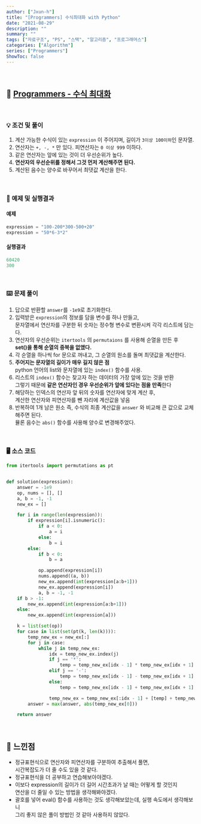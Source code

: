 ```yaml
---
author: ["Jxun-h"]
title: "[Programmers] 수식최대화 with Python"
date: "2021-08-29"
description: ""
summary: ""
tags: ["자료구조", "PS", "스택", "알고리즘", "프로그래머스"]
categories: ["Algorithm"]
series: ["Programmers"]
ShowToc: false
---
```

<br>

## 📌 <a href="https://programmers.co.kr/learn/courses/30/lessons/67257" target="_blank">Programmers - 수식 최대화</a>

<br>

### 💡 조건 및 풀이

1.  계산 가능한 수식이 있는 `expression` 이 주어지며, 길이가 `3이상 100이하`인 문자열.
2.  연산자는 `+, -, *` 만 있다. 피연산자는 `0 이상 999` 이하다.
3.  같은 연산자는 앞에 있는 것이 더 우선순위가 높다.
4.  **연산자의 우선순위를 정해서 그것 먼저 계산해주면 된다.**
5.  계산된 음수는 양수로 바꾸어서 최댓값 계산을 한다.

<br>

### 🔖 예제 및 실행결과

#### 예제

```python
expression = "100-200*300-500+20"
expression = "50*6-3*2"
```

#### 실행결과

```python
60420
300
```

<br>

### ⌨️ 문제 풀이

1.  답으로 반환할 `answer`를 `-1e9`로 초기화한다.
2.  입력받은 `expression`의 정보를 담을 변수를 하나 만들고,  
    문자열에서 연산자를 구분한 뒤 숫자는 정수형 변수로 변환시켜 각각 리스트에 담는다.
3.  연산자의 우선순위는 `itertools` 의 `permutaions` 를 사용해 순열을 만든 후  
    **set()을 통해 순열의 중복을 없앴다.**
4.  각 순열을 하나씩 for 문으로 꺼내고, 그 순열의 원소를 돌며 최댓값을 계산한다.
5.  **주어지는 문자열의 길이가 매우 길지 않은 점**  
    python 언어의 list와 문자열에 있는 `index()` 함수를 사용.
6.  리스트의 `index()` 함수는 찾고자 하는 데이터의 가장 앞에 있는 것을 반환  
    그렇기 때문에 **같은 연산자인 경우 우선순위가 앞에 있다는 점을 만족**한다
7.  해당하는 인덱스의 연산자 앞 뒤의 숫자를 연산자에 맞게 계산 후,  
    계산한 연산자와 피연산자를 뺀 자리에 계산값을 넣음
8.  반복하여 1개 남은 원소 즉, 수식의 최종 계산값을 `answer` 와 비교해 큰 값으로 교체해주면 된다.  
    뮬론 음수는 `abs()` 함수를 사용해 양수로 변경해주었다.

<br>

### 🖥 소스 코드
```python
from itertools import permutations as pt


def solution(expression):
    answer = -1e9
    op, nums = [], []
    a, b = -1, -1
    new_ex = []

    for i in range(len(expression)):
        if expression[i].isnumeric():
            if a < 0:
                a = i
            else:
                b = i
        else:
            if b < 0:
                b = a

            op.append(expression[i])
            nums.append((a, b))
            new_ex.append(int(expression[a:b+1]))
            new_ex.append(expression[i])
            a, b = -1, -1
    if b > -1:
        new_ex.append(int(expression[a:b+1]))
    else:
        new_ex.append(int(expression[a]))

    k = list(set(op))
    for case in list(set(pt(k, len(k)))):
        temp_new_ex = new_ex[:]
        for j in case:
            while j in temp_new_ex:
                idx = temp_new_ex.index(j)
                if j == '*':
                    temp = temp_new_ex[idx - 1] * temp_new_ex[idx + 1]
                elif j == '-':
                    temp = temp_new_ex[idx - 1] - temp_new_ex[idx + 1]
                else:
                    temp = temp_new_ex[idx - 1] + temp_new_ex[idx + 1]

                temp_new_ex = temp_new_ex[:idx - 1] + [temp] + temp_new_ex[idx + 2:]
        answer = max(answer, abs(temp_new_ex[0]))

    return answer
```

<br>


## 💾 느낀점
-   정규표현식으로 연산자와 피연산자를 구분하여 추출해서 풀면,  
    시간복잡도가 더 줄 수도 있을 것 같다.
-   정규표현식을 더 공부하고 연습해보아야겠다.
-   이보다 expression의 길이가 더 길어 시간초과가 날 때는 어떻게 할 것인지  
    연산을 더 줄일 수 있는 방법을 생각해봐야겠다.
-   괄호를 넣어 eval() 함수를 사용하는 것도 생각해보았는데, 실행 속도에서 생각해보니  
    그리 좋지 않은 풀이 방법인 것 같아 사용하지 않았다.
